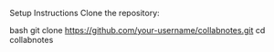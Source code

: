 Setup Instructions
Clone the repository:

bash
git clone https://github.com/your-username/collabnotes.git
cd collabnotes
